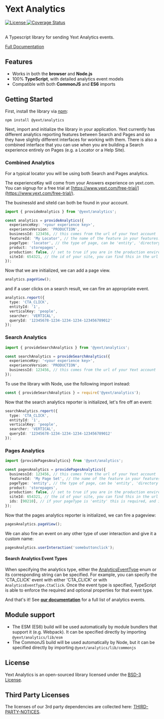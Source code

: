 # Yext Analytics

<div>
  <a href="./LICENSE">
    <img src="https://img.shields.io/badge/License-BSD%203--Clause-blue.svg" alt="License"/>
  </a>
  <a href='https://coveralls.io/github/yext/analytics?branch=main'>
    <img src='https://coveralls.io/repos/github/yext/analytics/badge.svg?branch=main' alt='Coverage Status' />
  </a>
</div>
<br>

A Typescript library for sending Yext Analytics events.

[Full Documentation](./docs/analytics.md)

## Features

- Works in both the **browser** and **Node.js**
- 100% **TypeScript**, with detailed analytics event models
- Compatible with both **CommonJS** and **ES6** imports

## Getting Started

First, install the library via [npm](https://www.npmjs.com/get-npm):

```bash
npm install @yext/analytics
```

Next, import and initialize the library in your application.  Yext currently has different analytics reporting features 
between Search and Pages and so they have slightly different interfaces for working with them.  There is also a combined
interface that you can use when you are building a Search experience entirely on Pages (e.g. a Locator or a Help Site).

### Combined Analytics
For a typical locator you will be using both Search and Pages analytics.

The experienceKey will come from your Answers experience on yext.com. You can signup for a free trial at
[https://www.yext.com/free-trial/](https://www.yext.com/free-trial/).

The businessId and siteId can both be found in your account.

```ts
import { provideAnalytics } from '@yext/analytics';

const analytics = provideAnalytics({
  experienceKey: '<your experience key>',
  experienceVersion: 'PRODUCTION',
  businessId: 123456, // this comes from the url of your Yext account
  featureId: 'My Locator', // the name of the feature in your features.json
  pageType: 'locator', // the type of page, can be 'entity', 'directory', 'locator', or 'static'
  product: 'storepages',
  production: false, // set to true if you are in the production environment
  siteId: 654321, // the id of your site, you can find this in the url of your deploy page
});
```

Now that we are initialized, we can add a page view.

```ts
analytics.pageView();
```

and if a user clicks on a search result, we can fire an appropriate event.

```ts
analytics.report({
  type: 'CTA_CLICK',
  entityId: '1',
  verticalKey: 'people',
  searcher: 'VERTICAL',
  queryId: '12345678-1234-1234-1234-123456789012'
});
```

### Search Analytics

```ts
import { provideSearchAnalytics } from '@yext/analytics';

const searchAnalytics = provideSearchAnalytics({
  experienceKey: '<your experience key>',
  experienceVersion: 'PRODUCTION',
  businessId: 123456, // this comes from the url of your Yext account
});
```

To use the library with Node, use the following import instead:
```ts
const { provideSearchAnalytics } = require('@yext/analytics');
``` 

Now that the search analytics reporter is initialized, let's fire off an event:

```ts
searchAnalytics.report({
  type: 'CTA_CLICK',
  entityId: '1',
  verticalKey: 'people',
  searcher: 'VERTICAL',
  queryId: '12345678-1234-1234-1234-123456789012'
});
```

### Pages Analytics

```ts
import {providePagesAnalytics} from '@yext/analytics';

const pagesAnalytics = providePagesAnalytics({
  businessId: 123456, // this comes from the url of your Yext account 
  featureId: 'My Page Set', // the name of the feature in your features.json
  pageType: 'entity', // the type of page, can be 'entity', 'directory', 'locator', or 'static'
  product: 'storepages',
  production: false, // set to true if you are in the production environment
  siteId: 654321, // the id of your site, you can find this in the url of your deploy page
  ids: [90210], // if your pageType is 'entity' this is required, and it is the uid of the entity 
});
```

Now that the pages analytics reporter is initialized, we can fire a pageview:
```ts
pagesAnalytics.pageView();
```

We can also fire an event on any other type of user interaction and give it a custom name:
```ts
pagesAnalytics.userInteraction('somebuttonclick');
```

#### Search Analytics Event Types
When specifying the analytics type, either the [AnalyticsEventType](./docs/analytics.analyticseventtype.md) enum
or its corresponding string can be specified. For example, you can specify the 'CTA_CLICK' event with either 'CTA_CLICK' or
with `AnalyticsEventType.CtaClick`. Once the event type is specified, TypeScript is able to enforce the required and
optional properties for that event type.

And that's it! See **[our documentation](./docs/analytics.md)** for a full list of analytics events.

## Module support
- The ESM (ES6) build will be used automatically by module bundlers that support it (e.g. Webpack). It can be specified directly by importing `@yext/analytics/lib/esm`
- The CommonJS build will be used automatically by Node, but it can be specified directly by importing `@yext/analytics/lib/commonjs`

## License

Yext Analytics is an open-sourced library licensed under the [BSD-3 License](./LICENSE).

## Third Party Licenses

The licenses of our 3rd party dependencies are collected here: [THIRD-PARTY-NOTICES](./THIRD-PARTY-NOTICES).